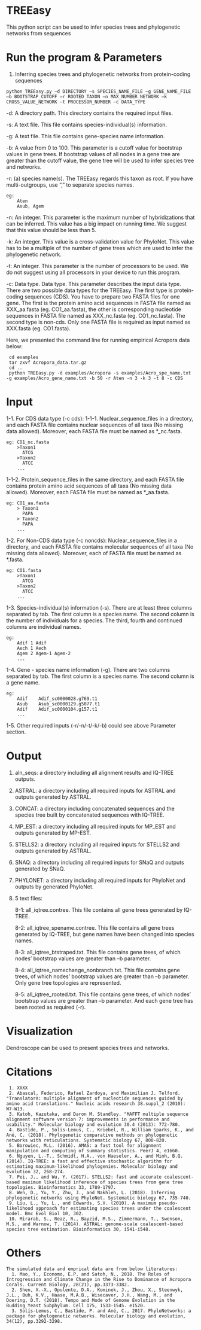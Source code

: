 # TREEasy
  This python script can be used to infer species trees and phylogenetic networks from sequences

# Run the program & Parameters
  1.  Inferring species trees and phylogenetic networks from protein-coding sequences

    python TREEasy.py –d DIRECTORY –s SPECIES_NAME_FILE –g GENE_NAME_FILE –b BOOTSTRAP_CUTOFF –r ROOTED_TAXON –n MAX_NUMBER_NETWORK –k CROSS_VALUE_NETWORK –t PROCESSOR_NUMBER –c DATA_TYPE

-d: A directory path. This directory contains the required input files.

-s: A text file. This file contains species-individual(s) information. 

-g: A text file. This file contains gene-species name information. 

-b: A value from 0 to 100. This parameter is a cutoff value for bootstrap values in gene trees. If bootstrap values of all nodes in a gene tree are greater than the cutoff value, the gene tree will be used to infer species tree and networks.

-r: (a) species name(s). The TREEasy regards this taxon as root. If you have multi-outgroups, use “,” to separate species names.

    eg:
        Aten
        Asub, Agem

-n: An integer. This parameter is the maximum number of hybridizations that can be inferred. This value has a big impact on running time. We suggest that this value should be less than 5.

-k: An integer. This value is a cross-validation value for PhyloNet. This value has to be a multiple of the number of gene trees which are used to infer the phylogenetic network.

-t: An integer. This parameter is the number of processors to be used. We do not suggest using all processors in your device to run this program.  

-c: Data type. Data type. This parameter describes the input data type. There are two possible data types for the TREEasy. The first type is protein-coding sequences (CDS). You have to prepare two FASTA files for one gene. The first is the protein amino acid sequences in FASTA file named as XXX_aa.fasta (eg. CO1_aa.fasta), the other is corresponding nucleotide sequences in FASTA file named as XXX_nc.fasta (eg. CO1_nc.fasta). The second type is non-cds. Only one FASTA file is required as input named as XXX.fasta (eg. CO1.fasta). 

Here, we presented the command line for running empirical Acropora data below:
     
     cd examples
     tar zxvf Acropora_data.tar.gz
     cd ..
     python TREEasy.py -d examples/Acropora -s examples/Acro_spe_name.txt -g examples/Acro_gene_name.txt -b 50 -r Aten -n 3 -k 3 -t 8 -c CDS


# Input
  1-1. For CDS data type (-c cds):
   1-1-1. Nuclear_sequence_files in a directory, and each FASTA file contains nuclear sequences of all taxa (No missing data allowed). Moreover, each FASTA file must be named as *_nc.fasta.
    
    eg: CO1_nc.fasta
        >Taxon1
          ATCG
        >Taxon2
          ATCC
        ...
 
   1-1-2. Protein_sequence_files in the same directory, and each FASTA file contains protein amino acid sequences of all taxa (No missing data allowed). Moreover, each FASTA file must be named as *_aa.fasta.
    
    eg: CO1_aa.fasta
        > Taxon1
          PAPA
        > Taxon2
          PAPA
        ...


  1-2. For Non-CDS data type (-c noncds):
   	Nuclear_sequence_files in a directory, and each FASTA file contains molecular sequences of all taxa (No missing data allowed). Moreover, each of FASTA file must be named as *.fasta.

    eg: CO1.fasta
        >Taxon1
          ATCG
        >Taxon2
          ATCC
        ...
  
  1-3. Species-individual(s) information (-s). There are at least three columns separated by tab. The first column is a species name. The second column is the number of individuals for a species. The third, fourth and continued columns are individual names. 

    eg:
        Adif 1 Adif
        Aech 1 Aech
        Agem 2 Agem-1 Agem-2
        ...

  1-4. Gene - species name information (-g). There are two columns separated by tab. The first column is a species name. The second column is a gene name.

    eg:
        Adif    Adif_sc0000028.g769.t1
        Asub    Asub_sc0000129.g5077.t1
        Adif    Adif_sc0000104.g157.t1
        ...

  1-5. Other required inputs (-r/-n/-t/-k/-b) could see above Parameter section.

# Output

  1. aln_seqs: a directory including all alignment results and IQ-TREE outputs.
  2. ASTRAL: a directory including all required inputs for ASTRAL and outputs generated by ASTRAL.
  3. CONCAT: a directory including concatenated sequences and the species tree built by concatenated sequences with IQ-TREE.
  4. MP_EST: a directory including all required inputs for MP_EST and outputs generated by MP-EST.
  5. STELLS2: a directory including all required inputs for STELLS2 and outputs generated by ASTRAL.
  6. SNAQ: a directory including all required inputs for SNaQ and outputs generated by SNaQ.
  7. PHYLONET: a directory including all required inputs for PhyloNet and outputs by generated PhyloNet.
  8. 5 text files:
  
	  8-1: all_iqtree.contree. This file contains all gene trees generated by IQ-TREE.
    
	  8-2: all_iqtree_spename.contree. This file contains all gene trees generated by IQ-TREE, but gene names have been changed into species names.
    
	  8-3: all_iqtree_btstraped.txt. This file contains gene trees, of which nodes’ bootstrap values are greater than –b parameter.
    
	  8-4: all_iqtree_namechange_nonbranch.txt. This file contains gene trees, of which nodes’ bootstrap values are greater than –b parameter. Only gene tree topologies are represented.
    
	  8-5: all_iqtree_rooted.txt. This file contains gene trees, of which nodes’ bootstrap values are greater than –b parameter. And each gene tree has been rooted as required (-r).

# Visualization

 Dendroscope can be used to present species trees and networks.
  
# Citations
     1. XXXX
     2. Abascal, Federico, Rafael Zardoya, and Maximilian J. Telford. "TranslatorX: multiple alignment of nucleotide sequences guided by amino acid translations." Nucleic acids research 38.suppl_2 (2010): W7-W13.
     3. Katoh, Kazutaka, and Daron M. Standley. "MAFFT multiple sequence alignment software version 7: improvements in performance and usability." Molecular biology and evolution 30.4 (2013): 772-780.
     4. Bastide, P., Solis-Lemus, C., Kriebel, R., William Sparks, K., and Ané, C. (2018). Phylogenetic comparative methods on phylogenetic networks with reticulations. Systematic biology 67, 800-820.
     5. Borowiec, M.L. (2016). AMAS: a fast tool for alignment manipulation and computing of summary statistics. PeerJ 4, e1660.
     6. Nguyen, L.-T., Schmidt, H.A., von Haeseler, A., and Minh, B.Q. (2014). IQ-TREE: a fast and effective stochastic algorithm for estimating maximum-likelihood phylogenies. Molecular biology and evolution 32, 268-274.
     7. Pei, J., and Wu, Y. (2017). STELLS2: fast and accurate coalescent-based maximum likelihood inference of species trees from gene tree topologies. Bioinformatics 33, 1789-1797.
     8. Wen, D., Yu, Y., Zhu, J., and Nakhleh, L. (2018). Inferring phylogenetic networks using PhyloNet. Systematic biology 67, 735-740.
     9. Liu, L., Yu, L., and Edwards, S.V. (2010). A maximum pseudo-likelihood approach for estimating species trees under the coalescent model. Bmc Evol Biol 10, 302.
     10. Mirarab, S., Reaz, R., Bayzid, M.S., Zimmermann, T., Swenson, M.S., and Warnow, T. (2014). ASTRAL: genome-scale coalescent-based species tree estimation. Bioinformatics 30, i541-i548.
     

# Others
    The simulated data and emprical data are from below literatures:
      1. Mao, Y., Economo, E.P. and Satoh, N., 2018. The Roles of Introgression and Climate Change in the Rise to Dominance of Acropora Corals. Current Biology, 28(21), pp.3373-3382.
      2. Shen, X.-X., Opulente, D.A., Kominek, J., Zhou, X., Steenwyk, J.L., Buh, K.V., Haase, M.A.B., Wisecaver, J.H., Wang, M., and Doering, D.T. (2018). Tempo and Mode of Genome Evolution in the Budding Yeast Subphylum. Cell 175, 1533-1545. e1520.
      3. Solís-Lemus, C., Bastide, P. and Ané, C., 2017. PhyloNetworks: a package for phylogenetic networks. Molecular biology and evolution, 34(12), pp.3292-3298.

